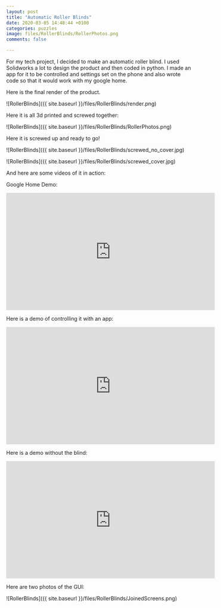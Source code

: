 ```yaml
---
layout: post
title: "Automatic Roller Blinds"
date: 2020-03-05 14:48:44 +0100
categories: puzzles
image: files/RollerBlinds/RollerPhotos.png
comments: false

---
```


For my tech project, I decided to make an automatic roller blind. I used Solidworks a lot to design the product and then coded in python. I made an app for it to be controlled and settings set on the phone and also wrote code so that it would work with my google home.


Here is the final render of the product.

![RollerBlinds]({{ site.baseurl }}/files/RollerBlinds/render.png)

Here it is all 3d printed and screwed together:

![RollerBlinds]({{ site.baseurl }}/files/RollerBlinds/RollerPhotos.png)

Here it is screwed up and ready to go!

![RollerBlinds]({{ site.baseurl }}/files/RollerBlinds/screwed_no_cover.jpg)

![RollerBlinds]({{ site.baseurl }}/files/RollerBlinds/screwed_cover.jpg)

And here are some videos of it in action:

Google Home Demo:

<iframe width="560" height="315" src="https://www.youtube.com/embed/qjnHcsnxuk4" title="YouTube video player" frameborder="0" allow="accelerometer; autoplay; clipboard-write; encrypted-media; gyroscope; picture-in-picture; web-share" allowfullscreen></iframe>

Here is a demo of controlling it with an app:

<iframe width="560" height="315" src="https://www.youtube.com/embed/SrGWZLZZJZA" title="YouTube video player" frameborder="0" allow="accelerometer; autoplay; clipboard-write; encrypted-media; gyroscope; picture-in-picture; web-share" allowfullscreen></iframe>

Here is a demo without the blind:

<iframe width="560" height="315" src="https://www.youtube.com/embed/zf-2nf2xRuU" title="YouTube video player" frameborder="0" allow="accelerometer; autoplay; clipboard-write; encrypted-media; gyroscope; picture-in-picture; web-share" allowfullscreen></iframe>

Here are two photos of the GUI:

![RollerBlinds]({{ site.baseurl }}/files/RollerBlinds/JoinedScreens.png)